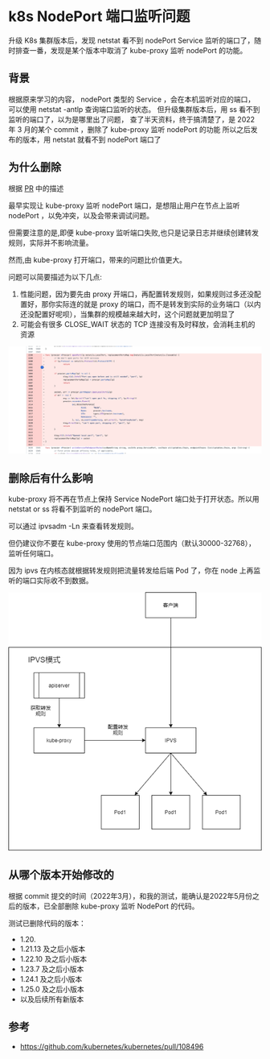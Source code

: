 # k8s NodePort 端口监听问题


升级 K8s 集群版本后，发现 netstat 看不到 nodePort Service 监听的端口了，随时排查一番，发现是某个版本中取消了 kube-proxy 监听 nodePort 的功能。
<!--more-->

## 背景

根据原来学习的内容， nodePort 类型的 Service ，会在本机监听对应的端口，可以使用 netstat -antlp 查询端口监听的状态。
但升级集群版本后，用 ss 看不到监听的端口了，以为是哪里出了问题，
查了半天资料，终于搞清楚了，是 2022 年 3 月的某个 commit ，删除了 kube-proxy 监听 nodePort 的功能
所以之后发布的版本，用 netstat 就看不到 nodePort 端口了


## 为什么删除

根据 [PR](https://github.com/kubernetes/kubernetes/pull/108496) 中的描述

最早实现让 kube-proxy 监听 nodePort 端口，是想阻止用户在节点上监听 nodePort ，以免冲突，以及会带来调试问题。

但需要注意的是,即便 kube-proxy 监听端口失败,也只是记录日志并继续创建转发规则，实际并不影响流量。

然而,由 kube-proxy 打开端口，带来的问题比价值更大。

问题可以简要描述为以下几点:

1. 性能问题，因为要先由 proxy 开端口，再配置转发规则，如果规则过多还没配置好，那你实际连的就是 proxy 的端口，而不是转发到实际的业务端口（以内还没配置好呢呗），当集群的规模越来越大时，这个问题就更加明显了
2. 可能会有很多 CLOSE_WAIT 状态的 TCP 连接没有及时释放，会消耗主机的资源


![删除代码](../images/post_images/WX20230911-124000.png)

## 删除后有什么影响

kube-proxy 将不再在节点上保持 Service NodePort 端口处于打开状态。所以用 netstat or ss 将看不到监听的 nodePort 端口。

可以通过 ipvsadm -Ln 来查看转发规则。

但仍建议你不要在 kube-proxy 使用的节点端口范围内（默认30000-32768），监听任何端口。

因为 ipvs 在内核态就根据转发规则把流量转发给后端 Pod 了，你在 node 上再监听的端口实际收不到数据。

![ipvs](../images/post_images/4e8a6a1c080746eba585a254a95f40fc.png)

## 从哪个版本开始修改的

根据 commit 提交的时间（2022年3月），和我的测试，能确认是2022年5月份之后的版本，已全部删除 kube-proxy 监听 NodePort 的代码。

测试已删除代码的版本：

- 1.20.
- 1.21.13 及之后小版本
- 1.22.10 及之后小版本
- 1.23.7 及之后小版本
- 1.24.1 及之后小版本
- 1.25.0 及之后小版本
- 以及后续所有新版本

## 参考

-  https://github.com/kubernetes/kubernetes/pull/108496
